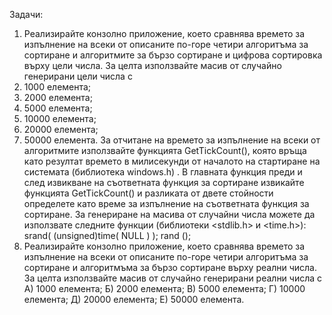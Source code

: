 Задачи:

1. Реализирайте конзолно приложение, което сравнява времето за изпълнение на всеки от описаните по-горе четири алгоритъма за сортиране и алгоритмите за бързо сортиране и цифрова сортировка върху цели числа. За целта използвайте масив от случайно генерирани цели числа с
  1. 1000 елемента;
  2. 2000 елемента;
  3. 5000 елемента;
  4. 10000 елемента;
  5. 20000 елемента;
  6. 50000 елемента.
За отчитане на времето за изпълнение на всеки от алгоритмите използвайте функцията GetTickCount(), която връща като резултат времето в милисекунди от началото на стартиране на системата (библиотека windows.h) .
В главната функция преди и след извикване на съответната функция за сортиране извикайте функцията GetTickCount() и разликата от двете стойности определете като време за изпълнение на съответната функция за сортиране.
За генериране на масива от случайни числа можете да използвате следните функции (библиотеки <stdlib.h> и <time.h>):
srand( (unsigned)time( NULL ) );
rand ();
2. Реализирайте конзолно приложение, което сравнява времето за изпълнение на всеки от описаните по-горе четири алгоритъма за сортиране и алгоритмъма за бързо сортиране върху реални числа. За целта използвайте масив от случайно генерирани реални числа с
А) 1000 елемента;
Б) 2000 елемента;
В) 5000 елемента;
Г) 10000 елемента;
Д) 20000 елемента;
Е) 50000 елемента.
